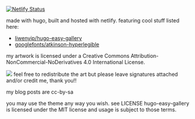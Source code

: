 [![Netlify Status](https://api.netlify.com/api/v1/badges/ca9e1048-44b3-4d7a-b401-35093ba07238/deploy-status)](https://app.netlify.com/sites/chimerical-mochi-322078/deploys)

made with hugo, built and hosted with netlify. featuring cool stuff listed here:

- [liwenyip/hugo-easy-gallery](https://github.com/liwenyip/hugo-easy-gallery)
- [googlefonts/atkinson-hyperlegible](https://github.com/googlefonts/atkinson-hyperlegible)

my artwork is licensed under a Creative Commons Attribution-NonCommercial-NoDerivatives 4.0 International License. 

<img src="https://i.creativecommons.org/l/by-nc-nd/4.0/88x31.png">
feel free to redistribute the art but please leave signatures attached and/or credit me, thank you!!

my blog posts are cc-by-sa

you may use the theme any way you wish. see LICENSE
hugo-easy-gallery is licensed under the MIT license and usage is subject to those terms.


